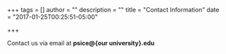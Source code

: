 +++
tags = []
author = ""
description = ""
title = "Contact Information"
date = "2017-01-25T00:25:51-05:00"

+++

<div class="text-center">Contact us via email at <b>psice@{our&nbsp;university}.edu</b></div>
